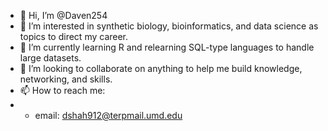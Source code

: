 - 👋 Hi, I’m @Daven254
- 👀 I’m interested in synthetic biology, bioinformatics, and data science as topics to direct my career.
- 🌱 I’m currently learning R and relearning SQL-type languages to handle large datasets.
- 💞️ I’m looking to collaborate on anything to help me build knowledge, networking, and skills.
- 📫 How to reach me:
- - email: dshah912@terpmail.umd.edu

<!---
Daven254/Daven254 is a ✨ special ✨ repository because its `README.md` (this file) appears on your GitHub profile.
You can click the Preview link to take a look at your changes.
--->
